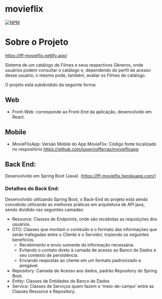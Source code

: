 # movieflix 

[![NPM](https://img.shields.io/npm/l/react)](https://github.com/luperciofferraz/movieflix/blob/main/LICENSE)

# Sobre o Projeto

https://lff-movieflix.netlify.app/

Sistema de um catálogo de Filmes e seus respectivos Gêneros, onde usuários podem consultar o catálogo e, dependendo do perfil de acesso desse usuário, o mesmo pode, também, avaliar os Filmes do catálogo.

O projeto está subdividido da seguinte forma:

## Web

- Front-Web: corresponde ao Front-End da aplicação, desenvolvido em React. 

## Mobile

- MovieFlixApp: Versão Mobile do App MovieFlix: Código fonte localizado no respositório https://github.com/luperciofferraz/movieflixapp 

## Back End:

Desenvolvido em Spring Boot (Java). (https://lff-movieflix.herokuapp.com/)

### Detalhes do Back End:

Desenvolvido utilizando Spring Boot, o Back-End do projeto está sendo concebido utilizando as melhores práticas em arquitetura de API java, sendo dividido nas seguintes camadas:

- Resource: Classes de Endpoints, onde são recebidas as requisições dos usuários.
- DTO: Classes que montam o conteúdo e o formato das informações que serão trafegadas entre o Cliente e o Servidor, trazendo os seguintes benefícios.
    - Recebimento e envio somente da informação necessária.
    - Evitando o contato direto à camada de acesso ao Banco de Dados e seu contexto de persistência.
    - Enviando respostas ao cliente em um formato padronizado e amigável.
- Repository: Camada de Acesso aos dados, padrão Repository do Spring Boot.
- Entity: Classes de Entidades do Banco de Dados
- Service: Classes de Serviços quem fazem o 'meio-de-campo' entre as Classes Resource e Repository.
